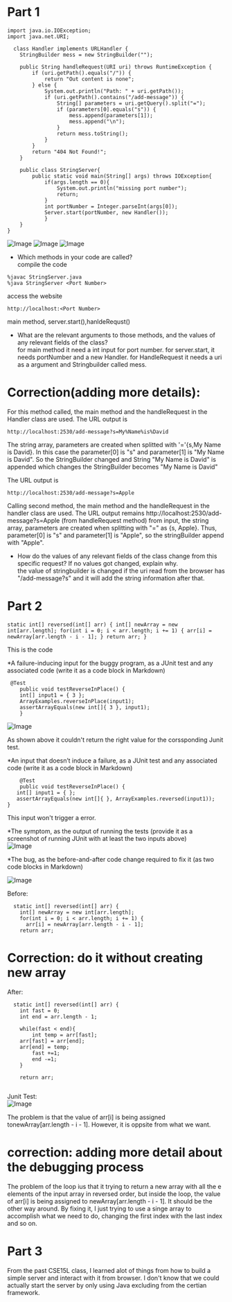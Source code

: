

# Part 1

```
import java.io.IOException;
import java.net.URI;

  class Handler implements URLHandler {
    StringBuilder mess = new StringBuilder("");

    public String handleRequest(URI uri) throws RuntimeException {
        if (uri.getPath().equals("/")) {
            return "Out content is none";
        } else {
            System.out.println("Path: " + uri.getPath());
            if (uri.getPath().contains("/add-message")) {
                String[] parameters = uri.getQuery().split("=");
                if (parameters[0].equals("s")) {
                    mess.append(parameters[1]);
                    mess.append("\n");
                }
                return mess.toString();
            }
        }
        return "404 Not Found!";
    }
    
    public class StringServer{
        public static void main(String[] args) throws IOException{
            if(args.length == 0){
                System.out.println("missing port number");
                return;
            }
            int portNumber = Integer.parseInt(args[0]);
            Server.start(portNumber, new Handler());
            }
    }
}
```

![Image](server1.png)
![Image](server2.png)
![Image](server.png)


* Which methods in your code are called?<br />
compile the code
```
%javac StringServer.java
%java StringServer <Port Number>
```
access the website
```
http://localhost:<Port Number>
```

main method, server.start(),hanldeRequst()
  

* What are the relevant arguments to those methods, and the values of any relevant fields of the class?<br />
for main method it need a int input for port number.
for server.start, it needs portNumber and a new Handler.
for HandleRequest it needs a uri as a argument and Stringbuilder called mess.

# Correction(adding more details):
For this method called, the main method and the handleRequest in the Handler class are used.
The URL output  is
```
http://localhost:2530/add-message?s=My%Name%is%David
```
The string array, parameters are created when splitted with '='{s,My Name is David}. In this case the parameter[0] is "s" and parameter[1] is "My Name is David".
So the StringBuilder changed  and String "My Name is David" is appended which changes the StringBuilder becomes "My Name is David"

The URL output  is
```
http://localhost:2530/add-message?s=Apple
```
Calling second method, the main method and the handleRequest in the handler class are used. The URL output remains http://localhost:2530/add-message?s=Apple (from handleRequest method) from input, the string array, parameters are created when splitting with "=" as {s, Apple}. Thus, parameter[0] is "s" and parameter[1] is "Apple", so the stringBuilder append with "Apple".


* How do the values of any relevant fields of the class change from this specific request? If no values got changed, explain why.<br />
the value of stringbuilder is changed if the uri read from the browser has "/add-message?s" and it will add the string information after that.



# Part 2
```
static int[] reversed(int[] arr) { int[] newArray = new int[arr.length]; for(int i = 0; i < arr.length; i += 1) { arr[i] = newArray[arr.length - i - 1]; } return arr; }
```
This is the code<br />


*A failure-inducing input for the buggy program, as a JUnit test and any associated code (write it as a code block in Markdown)<br />
```
 @Test 
	public void testReverseInPlace() {
    int[] input1 = { 3 };
    ArrayExamples.reverseInPlace(input1);
    assertArrayEquals(new int[]{ 3 }, input1);
	}
```

![Image](recode.png)


As shown above it couldn't return the right value for the corssponding Junit test.


*An input that doesn’t induce a failure, as a JUnit test and any associated code (write it as a code block in Markdown)<br />
```
	@Test 
	public void testReverseInPlace() {
   int[] input1 = { };
   assertArrayEquals(new int[]{ }, ArrayExamples.reversed(input1));
}
```
This input won't trigger a error.


*The symptom, as the output of running the tests (provide it as a screenshot of running JUnit with at least the two inputs above)<br />
![Image](recode.png)

*The bug, as the before-and-after code change required to fix it (as two code blocks in Markdown)

![Image](re.png)


Before:<br />
```
  static int[] reversed(int[] arr) {
    int[] newArray = new int[arr.length];
    for(int i = 0; i < arr.length; i += 1) {
      arr[i] = newArray[arr.length - i - 1];  
    return arr;
```

# Correction: do it without creating new array
After:<br />

```
  static int[] reversed(int[] arr) {    
    int fast = 0;
    int end = arr.length - 1;
    
    while(fast < end){
    	int temp = arr[fast];
	arr[fast] = arr[end]; 
	arr[end] = temp;
      	fast +=1;
      	end -=1;
    }
   
    return arr;
    
```
Junit Test:<br />
![Image](testre.png)

The problem is that the value of arr[i] is being assigned tonewArray[arr.length - i - 1]. However, it is oppsite from what we want.


# correction: adding more detail about the debugging process

The problem of the loop ius that it trying to return a new array with all the e elements of the input array in reversed order, but inside the loop, the value of arr[i] is being assigned to newArray[arr.length - i - 1]. It should be the other way around.
By fixing it, I just trying to use a singe array to accomplish what we need to do, changing the first index with the last index and so on.

# Part 3 

From the past CSE15L class, I learned alot of things from how to build a simple server and interact with it from browser. I don't know that we could actually start the server by only using  Java excluding from the certian framework.

